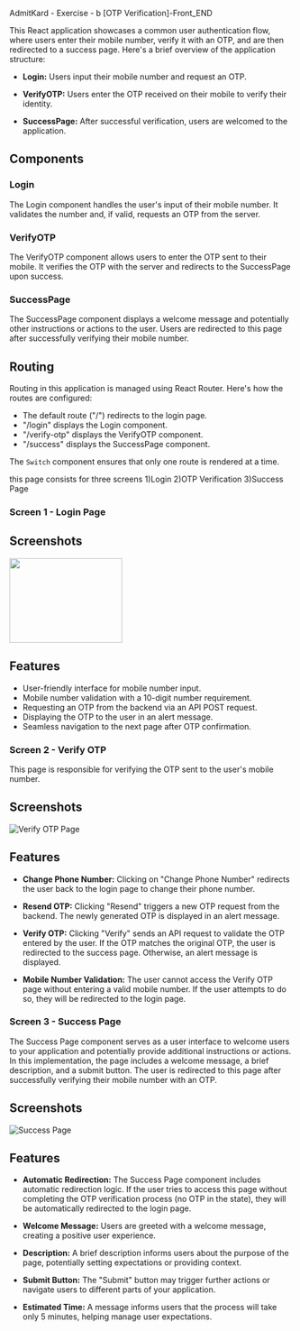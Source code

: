 AdmitKard - Exercise - b [OTP Verification]-Front_END

This React application showcases a common user authentication flow, where users enter their mobile number, verify it with an OTP, and are then redirected to a success page. Here's a brief overview of the application structure:

- **Login:** Users input their mobile number and request an OTP.

- **VerifyOTP:** Users enter the OTP received on their mobile to verify their identity.

- **SuccessPage:** After successful verification, users are welcomed to the application.

## Components

### Login

The Login component handles the user's input of their mobile number. It validates the number and, if valid, requests an OTP from the server.

### VerifyOTP

The VerifyOTP component allows users to enter the OTP sent to their mobile. It verifies the OTP with the server and redirects to the SuccessPage upon success.

### SuccessPage

The SuccessPage component displays a welcome message and potentially other instructions or actions to the user. Users are redirected to this page after successfully verifying their mobile number.

## Routing

Routing in this application is managed using React Router. Here's how the routes are configured:

- The default route ("/") redirects to the login page.
- "/login" displays the Login component.
- "/verify-otp" displays the VerifyOTP component.
- "/success" displays the SuccessPage component.

The `Switch` component ensures that only one route is rendered at a time.

this page consists for three screens 1)Login 2)OTP Verification 3)Success Page

### Screen 1 - Login Page

## Screenshots

<img src="https://i.ibb.co/CHtyj8X/login1.png" width="200" height="150" />

## Features

- User-friendly interface for mobile number input.
- Mobile number validation with a 10-digit number requirement.
- Requesting an OTP from the backend via an API POST request.
- Displaying the OTP to the user in an alert message.
- Seamless navigation to the next page after OTP confirmation.

### Screen 2 - Verify OTP

This page is responsible for verifying the OTP sent to the user's mobile number.

## Screenshots

![Verify OTP Page](/screenshots/verify-otp-page.png)

## Features

- **Change Phone Number:** Clicking on "Change Phone Number" redirects the user back to the login page to change their phone number.

- **Resend OTP:** Clicking "Resend" triggers a new OTP request from the backend. The newly generated OTP is displayed in an alert message.

- **Verify OTP:** Clicking "Verify" sends an API request to validate the OTP entered by the user. If the OTP matches the original OTP, the user is redirected to the success page. Otherwise, an alert message is displayed.

- **Mobile Number Validation:** The user cannot access the Verify OTP page without entering a valid mobile number. If the user attempts to do so, they will be redirected to the login page.

### Screen 3 - Success Page

The Success Page component serves as a user interface to welcome users to your application and potentially provide additional instructions or actions. In this implementation, the page includes a welcome message, a brief description, and a submit button. The user is redirected to this page after successfully verifying their mobile number with an OTP.

## Screenshots

![Success Page](/screenshots/success-page.png)

## Features

- **Automatic Redirection:** The Success Page component includes automatic redirection logic. If the user tries to access this page without completing the OTP verification process (no OTP in the state), they will be automatically redirected to the login page.

- **Welcome Message:** Users are greeted with a welcome message, creating a positive user experience.

- **Description:** A brief description informs users about the purpose of the page, potentially setting expectations or providing context.

- **Submit Button:** The "Submit" button may trigger further actions or navigate users to different parts of your application.

- **Estimated Time:** A message informs users that the process will take only 5 minutes, helping manage user expectations.
